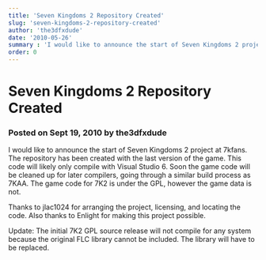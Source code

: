 ```yaml
---
title: 'Seven Kingdoms 2 Repository Created'
slug: 'seven-kingdoms-2-repository-created'
author: 'the3dfxdude'
date: '2010-05-26'
summary : 'I would like to announce the start of Seven Kingdoms 2 project at 7kfans'
order: 0
---
```


# Seven Kingdoms 2 Repository Created

### Posted on Sept 19, 2010 by the3dfxdude

I would like to announce the start of Seven Kingdoms 2 project at 7kfans. The repository has been created with the last version of the game. This code will likely only compile with Visual Studio 6. Soon the game code will be cleaned up for later compilers, going through a similar build process as 7KAA.  The game code for 7K2 is under the GPL, however the game data is not.

Thanks to jlac1024 for arranging the project, licensing, and locating the code. Also thanks to Enlight for making this project possible.

Update: The initial 7K2 GPL source release will not compile for any system because the original FLC library cannot be included. The library will have to be replaced.
